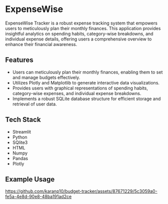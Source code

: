 
# ExpenseWise

ExpenseWise Tracker is a robust expense tracking system that empowers users to meticulously plan their monthly finances. This application provides insightful analytics on spending habits, category-wise breakdowns, and individual expense details, offering users a comprehensive overview to enhance their financial awareness.



## Features

- Users can meticulously plan their monthly finances, enabling them to set and manage budgets effectively.
- Utilizes Plotly and Matplotlib to generate interactive data visualizations.
- Provides users with graphical representations of spending habits, category-wise expenses, and individual expense breakdowns.
- Implements a robust SQLite database structure for efficient storage and retrieval of user data.




## Tech Stack

- Streamlit
- Python
- SQlite3
- HTML
- Numpy
- Pandas
- Plotly


## Example Usage

https://github.com/karanp10/budget-tracker/assets/87671229/5c3059a0-fe5a-4e8d-90e8-48ba191ad2ce


